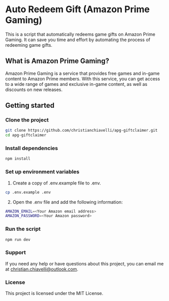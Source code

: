 # Auto Redeem Gift (Amazon Prime Gaming)

This is a script that automatically redeems game gifts on Amazon Prime Gaming. It can save you time and effort by automating the process of redeeming game gifts.

## What is Amazon Prime Gaming?

Amazon Prime Gaming is a service that provides free games and in-game content to Amazon Prime members. With this service, you can get access to a wide range of games and exclusive in-game content, as well as discounts on new releases.

## Getting started

### Clone the project

```bash
git clone https://github.com/christianchiavelli/apg-giftclaimer.git
cd apg-giftclaimer
```

### Install dependencies

```bash
npm install
```

### Set up environment variables

1. Create a copy of .env.example file to .env.

```bash
cp .env.example .env
```

2. Open the .env file and add the following information:

```bash
AMAZON_EMAIL=<Your Amazon email address>
AMAZON_PASSWORD=<Your Amazon password>
```

### Run the script

```bash
npm run dev
```

### Support

If you need any help or have questions about this project, you can email me at christian.chiavelli@outlook.com.

### License

This project is licensed under the MIT License.
